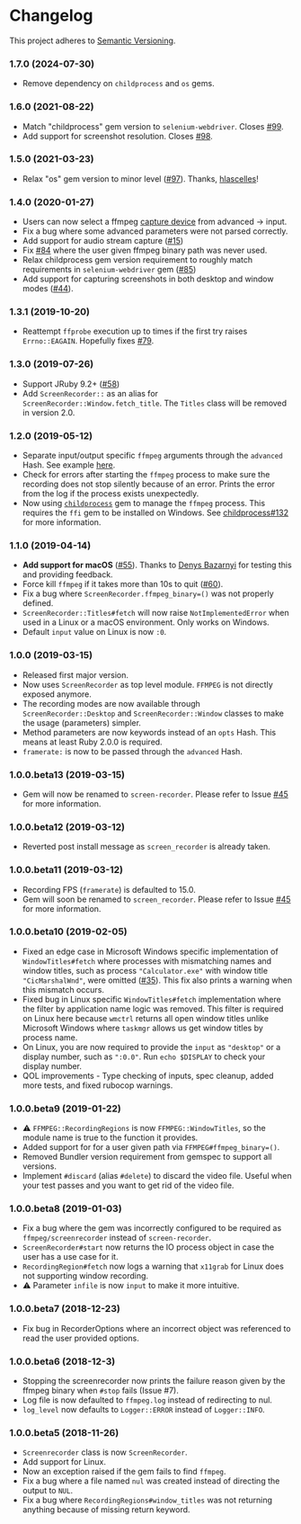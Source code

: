 # Changelog

This project adheres to [Semantic Versioning](https://semver.org/).

### 1.7.0 (2024-07-30)

* Remove dependency on `childprocess` and `os` gems.

### 1.6.0 (2021-08-22)

* Match "childprocess" gem version to `selenium-webdriver`. Closes [#99](https://github.com/kapoorlakshya/screen-recorder/issues/99).
* Add support for screenshot resolution. Closes [#98](https://github.com/kapoorlakshya/screen-recorder/issues/98).

### 1.5.0 (2021-03-23)

* Relax "os" gem version to minor level ([#97](https://github.com/kapoorlakshya/screen-recorder/pull/97)). Thanks, [hlascelles](https://github.com/hlascelles)!

### 1.4.0 (2020-01-27)

* Users can now select a ffmpeg [capture device](https://ffmpeg.org/ffmpeg-devices.html) from advanced -> input.
* Fix a bug where some advanced parameters were not parsed correctly.
* Add support for audio stream capture ([#15](https://github.com/kapoorlakshya/screen-recorder/issues/15))
* Fix [#84](https://github.com/kapoorlakshya/screen-recorder/issues/84) where the user given ffmpeg binary path was never used.
* Relax childprocess gem version requirement to roughly match requirements in `selenium-webdriver` gem ([#85](https://github.com/kapoorlakshya/screen-recorder/issues/85))
* Add support for capturing screenshots in both desktop and window modes ([#44](https://github.com/kapoorlakshya/screen-recorder/issues/44)).

### 1.3.1 (2019-10-20)

* Reattempt `ffprobe` execution up to times if the first try raises `Errno::EAGAIN`.
Hopefully fixes [#79](https://github.com/kapoorlakshya/screen-recorder/issues/79).

### 1.3.0 (2019-07-26)

* Support JRuby 9.2+ ([#58](https://github.com/kapoorlakshya/screen-recorder/issues/58))
* Add `ScreenRecorder::` as an alias for `ScreenRecorder::Window.fetch_title`.
The `Titles` class will be removed in version 2.0.

### 1.2.0 (2019-05-12)

* Separate input/output specific `ffmpeg` arguments through the `advanced`
Hash. See example [here](https://github.com/kapoorlakshya/screen-recorder#advanced-options).
* Check for errors after starting the `ffmpeg` process to make sure the
recording does not stop silently because of an error. Prints the error
from the log if the process exists unexpectedly.
* Now using [`childprocess`](https://github.com/enkessler/childprocess) gem
to manage the `ffmpeg` process. This requires the  `ffi` gem to be
installed on Windows. See [childprocess#132](https://github.com/enkessler/childprocess/issues/150)
for more information.

### 1.1.0 (2019-04-14)

* <b>Add support for macOS</b> ([#55](https://github.com/kapoorlakshya/screen-recorder/issues/55)).
Thanks to [Denys Bazarnyi](https://github.com/bazarnyi) for testing this and providing feedback.
* Force kill `ffmpeg` if it takes more than 10s to quit ([#60](https://github.com/kapoorlakshya/screen-recorder/issues/60)).
* Fix a bug where `ScreenRecorder.ffmpeg_binary=()` was not properly defined.
* `ScreenRecorder::Titles#fetch` will now raise `NotImplementedError` when used in a
Linux or a macOS environment. Only works on Windows.
* Default `input` value on Linux is now `:0`.

### 1.0.0 (2019-03-15)

* Released first major version.
* Now uses `ScreenRecorder` as top level module. `FFMPEG` is not directly
exposed anymore.
* The recording modes are now available through `ScreenRecorder::Desktop`
and `ScreenRecorder::Window` classes to make the usage (parameters) simpler.
* Method parameters are now keywords instead of an `opts` Hash. This means
at least Ruby 2.0.0 is required.
* `framerate:` is now to be passed through the `advanced` Hash.

### 1.0.0.beta13 (2019-03-15)

* Gem will now be renamed to `screen-recorder`. Please refer to Issue
[#45](https://github.com/kapoorlakshya/screen-recorder/issues/45)
for more information.

### 1.0.0.beta12 (2019-03-12)

* Reverted post install message as `screen_recorder` is already taken.

### 1.0.0.beta11 (2019-03-12)

* Recording FPS (`framerate`) is defaulted to 15.0.
* Gem will soon be renamed to `screen_recorder`. Please refer to Issue
[#45](https://github.com/kapoorlakshya/screen-recorder/issues/45)
for more information.

### 1.0.0.beta10 (2019-02-05)

* Fixed an edge case in Microsoft Windows specific implementation of
`WindowTitles#fetch` where processes with mismatching names and window
titles, such as process `"Calculator.exe"` with window title `"CicMarshalWnd"`,
were omitted ([#35](https://github.com/kapoorlakshya/screen-recorder/issues/35)).
This fix also prints a warning when this mismatch occurs.
* Fixed bug in Linux specific `WindowTitles#fetch` implementation where
the filter by application name logic was removed. This filter is required
on Linux here because `wmctrl` returns all open window titles unlike
Microsoft Windows where `taskmgr` allows us get window titles by process
name.
* On Linux, you are now required to provide the `input` as `"desktop"`
or a display number, such as `":0.0"`. Run `echo $DISPLAY` to check your display number.
* QOL improvements - Type checking of inputs, spec cleanup, added more
tests, and fixed rubocop warnings.

### 1.0.0.beta9 (2019-01-22)

* :warning: `FFMPEG::RecordingRegions` is now `FFMPEG::WindowTitles`, so the module name is true to the function it provides.
* Added support for for a user given path via `FFMPEG#ffmpeg_binary=()`.
* Removed Bundler version requirement from gemspec to support all versions.
* Implement `#discard` (alias `#delete`) to discard the video file. Useful when your test passes and you want to get rid of the video file.

### 1.0.0.beta8 (2019-01-03)

* Fix a bug where the gem was incorrectly configured to be required as `ffmpeg/screenrecorder` instead of `screen-recorder`.
* `ScreenRecorder#start` now returns the IO process object in case the user has a use case for it.
* `RecordingRegion#fetch` now logs a warning that `x11grab` for Linux does not supporting window recording.
* :warning: Parameter `infile` is now `input` to make it more intuitive.

### 1.0.0.beta7 (2018-12-23)

* Fix bug in RecorderOptions where an incorrect object was referenced to read the user provided options.

### 1.0.0.beta6 (2018-12-3)

* Stopping the screenrecorder now prints the failure reason given by the ffmpeg binary when `#stop` fails (Issue #7).
* Log file is now defaulted to `ffmpeg.log` instead of redirecting to nul.
* `log_level` now defaults to `Logger::ERROR` instead of `Logger::INFO`.

### 1.0.0.beta5 (2018-11-26)

* `Screenrecorder` class is now `ScreenRecorder`.
* Add support for Linux.
* Now an exception raised if the gem fails to find `ffmpeg`.
* Fix a bug where a file named `nul` was created instead of directing the output to `NUL`.
* Fix a bug where `RecordingRegions#window_titles` was not returning anything because of missing return keyword.
